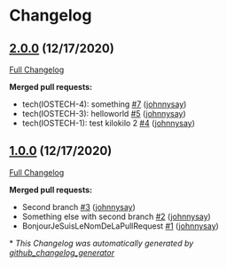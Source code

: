 # Changelog

## [2.0.0](https://github.com/johnnysay/tryChangelog/tree/2.0.0) (12/17/2020)

[Full Changelog](https://github.com/johnnysay/tryChangelog/compare/1.0.0...2.0.0)

**Merged pull requests:**

- tech\(IOSTECH-4\): something [\#7](https://github.com/johnnysay/tryChangelog/pull/7) ([johnnysay](https://github.com/johnnysay))
- tech\(IOSTECH-3\): helloworld [\#5](https://github.com/johnnysay/tryChangelog/pull/5) ([johnnysay](https://github.com/johnnysay))
- tech\(IOSTECH-1\): test kilokilo 2 [\#4](https://github.com/johnnysay/tryChangelog/pull/4) ([johnnysay](https://github.com/johnnysay))

## [1.0.0](https://github.com/johnnysay/tryChangelog/tree/1.0.0) (12/17/2020)

[Full Changelog](https://github.com/johnnysay/tryChangelog/compare/0798b59b6659e003184ec3eb8fd1ccbbd86e84b5...1.0.0)

**Merged pull requests:**

- Second branch [\#3](https://github.com/johnnysay/tryChangelog/pull/3) ([johnnysay](https://github.com/johnnysay))
- Something else with second branch [\#2](https://github.com/johnnysay/tryChangelog/pull/2) ([johnnysay](https://github.com/johnnysay))
- BonjourJeSuisLeNomDeLaPullRequest [\#1](https://github.com/johnnysay/tryChangelog/pull/1) ([johnnysay](https://github.com/johnnysay))



\* *This Changelog was automatically generated by [github_changelog_generator](https://github.com/github-changelog-generator/github-changelog-generator)*
